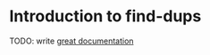 # Introduction to find-dups

TODO: write [great documentation](http://jacobian.org/writing/what-to-write/)
